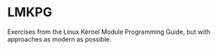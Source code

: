 # LMKPG
Exercises from the Linux Kernel Module Programming Guide, but with approaches as modern as possible.

